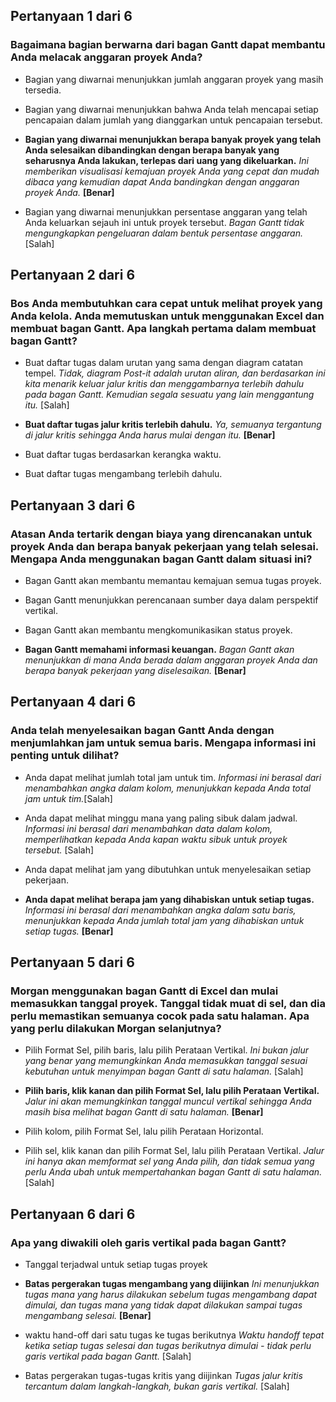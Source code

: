 ## Pertanyaan 1 dari 6
### Bagaimana bagian berwarna dari bagan Gantt dapat membantu Anda melacak anggaran proyek Anda?


- Bagian yang diwarnai menunjukkan jumlah anggaran proyek yang masih tersedia.

- Bagian yang diwarnai menunjukkan bahwa Anda telah mencapai setiap pencapaian dalam jumlah yang dianggarkan untuk pencapaian tersebut.

- **Bagian yang diwarnai menunjukkan berapa banyak proyek yang telah Anda selesaikan dibandingkan dengan berapa banyak yang seharusnya Anda lakukan, terlepas dari uang yang dikeluarkan.** *Ini memberikan visualisasi kemajuan proyek Anda yang cepat dan mudah dibaca yang kemudian dapat Anda bandingkan dengan anggaran proyek Anda.*
**[Benar]**



- Bagian yang diwarnai menunjukkan persentase anggaran yang telah Anda keluarkan sejauh ini untuk proyek tersebut.
*Bagan Gantt tidak mengungkapkan pengeluaran dalam bentuk persentase anggaran.* [Salah]

## Pertanyaan 2 dari 6
### Bos Anda membutuhkan cara cepat untuk melihat proyek yang Anda kelola. Anda memutuskan untuk menggunakan Excel dan membuat bagan Gantt. Apa langkah pertama dalam membuat bagan Gantt?

- Buat daftar tugas dalam urutan yang sama dengan diagram catatan tempel. *Tidak, diagram Post-it adalah urutan aliran, dan berdasarkan ini kita menarik keluar jalur kritis dan menggambarnya terlebih dahulu pada bagan Gantt. Kemudian segala sesuatu yang lain menggantung itu.*
[Salah]



- **Buat daftar tugas jalur kritis terlebih dahulu.** *Ya, semuanya tergantung di jalur kritis sehingga Anda harus mulai dengan itu.* **[Benar]**

- Buat daftar tugas berdasarkan kerangka waktu.

- Buat daftar tugas mengambang terlebih dahulu.


## Pertanyaan 3 dari 6
### Atasan Anda tertarik dengan biaya yang direncanakan untuk proyek Anda dan berapa banyak pekerjaan yang telah selesai. Mengapa Anda menggunakan bagan Gantt dalam situasi ini?


- Bagan Gantt akan membantu memantau kemajuan semua tugas proyek.

- Bagan Gantt menunjukkan perencanaan sumber daya dalam perspektif vertikal.

- Bagan Gantt akan membantu mengkomunikasikan status proyek.
- **Bagan Gantt memahami informasi keuangan.** *Bagan Gantt akan menunjukkan di mana Anda berada dalam anggaran proyek Anda dan berapa banyak pekerjaan yang diselesaikan.* **[Benar]**

## Pertanyaan 4 dari 6
### Anda telah menyelesaikan bagan Gantt Anda dengan menjumlahkan jam untuk semua baris. Mengapa informasi ini penting untuk dilihat?

- Anda dapat melihat jumlah total jam untuk tim. *Informasi ini berasal dari menambahkan angka dalam kolom, menunjukkan kepada Anda total jam untuk tim.*[Salah]

- Anda dapat melihat minggu mana yang paling sibuk dalam jadwal. *Informasi ini berasal dari menambahkan data dalam kolom, memperlihatkan kepada Anda kapan waktu sibuk untuk proyek tersebut.* [Salah]

- Anda dapat melihat jam yang dibutuhkan untuk menyelesaikan setiap pekerjaan.
- **Anda dapat melihat berapa jam yang dihabiskan untuk setiap tugas.** *Informasi ini berasal dari menambahkan angka dalam satu baris, menunjukkan kepada Anda jumlah total jam yang dihabiskan untuk setiap tugas.* **[Benar]**

## Pertanyaan 5 dari 6
### Morgan menggunakan bagan Gantt di Excel dan mulai memasukkan tanggal proyek. Tanggal tidak muat di sel, dan dia perlu memastikan semuanya cocok pada satu halaman. Apa yang perlu dilakukan Morgan selanjutnya?

- Pilih Format Sel, pilih baris, lalu pilih Perataan Vertikal. *Ini bukan jalur yang benar yang memungkinkan Anda memasukkan tanggal sesuai kebutuhan untuk menyimpan bagan Gantt di satu halaman.* [Salah]


- **Pilih baris, klik kanan dan pilih Format Sel, lalu pilih Perataan Vertikal.** *Jalur ini akan memungkinkan tanggal muncul vertikal sehingga Anda masih bisa melihat bagan Gantt di satu halaman.* **[Benar]**




- Pilih kolom, pilih Format Sel, lalu pilih Perataan Horizontal.

- Pilih sel, klik kanan dan pilih Format Sel, lalu pilih Perataan Vertikal. *Jalur ini hanya akan memformat sel yang Anda pilih, dan tidak semua yang perlu Anda ubah untuk mempertahankan bagan Gantt di satu halaman.*[Salah]


## Pertanyaan 6 dari 6
### Apa yang diwakili oleh garis vertikal pada bagan Gantt?


- Tanggal terjadwal untuk setiap tugas proyek

- **Batas pergerakan tugas mengambang yang diijinkan** *Ini menunjukkan tugas mana yang harus dilakukan sebelum tugas mengambang dapat dimulai, dan tugas mana yang tidak dapat dilakukan sampai tugas mengambang selesai.* **[Benar]**

- waktu hand-off dari satu tugas ke tugas berikutnya *Waktu handoff tepat ketika setiap tugas selesai dan tugas berikutnya dimulai - tidak perlu garis vertikal pada bagan Gantt.* [Salah]

- Batas pergerakan tugas-tugas kritis yang diijinkan *Tugas jalur kritis tercantum dalam langkah-langkah, bukan garis vertikal.* [Salah]

